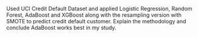 Used UCI Credit Default Dataset and applied Logistic Regression, Random Forest, AdaBoost and XGBoost along with the resampling version with SMOTE to predict credit default customer.
Explain the methodology and conclude AdaBoost works best in my study.
